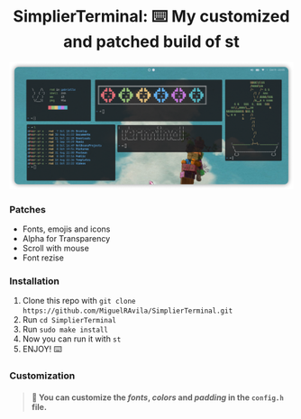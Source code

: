 <div align="center">
<h1>SimplierTerminal: ⌨️ My customized and patched build of st </h1>
</div>

<p align="center">
  <img src="https://github.com/MiguelRAvila/SimplierTerminal/blob/master/rsc/preview.png">
</p>


### Patches

- Fonts, emojis and icons
- Alpha for Transparency
- Scroll with mouse
- Font rezise

### Installation

1. Clone this repo with `git clone https://github.com/MiguelRAvila/SimplierTerminal.git`
2. Run `cd SimplierTerminal`
3. Run `sudo make install`
4. Now you can run it with `st`
5. ENJOY! ⌨️

### Customization

> #### 🌟 You can customize the *fonts*, *colors* and *padding* in the `config.h` file.
